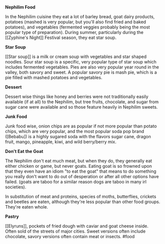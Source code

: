 **Nephilim Food**

In the Nephilim cuisine they eat a lot of barley bread, goat dairy products, potatoes (mashed is very popular, but you'll also find fried and baked potatoes), and vegetables (fermented veggies probably being the most popular type of preparation). During summer, particularly during the [[Zyphine's Night]] Festival season, they eat star soup. 

**Star Soup**

[[Star soup]] is a milk or cream soup with vegetables and star shaped noodles. Sour star soup is a specific, very popular type of star soup which includes fermented vegetables. Pies are also very popular year round in the valley, both savory and sweet. A popular savory pie is mash pie, which is a pie filled with mashed potatoes and vegetables. 

**Dessert**

Dessert wise things like honey and berries  were not traditionally easily available (if at all) to the Nephilim, but tree fruits, chocolate, and sugar from sugar cane were available and so those feature heavily in Nephilim sweets. 

**Junk Food**

Junk food wise, onion chips are as popular if not more popular than potato chips, which are very popular, and the most popular soda pop brand ([Bebabu]) is a highly sugared soda with the flavors sugar cane, dragon fruit, mango, pineapple, kiwi, and wild berry/berry mix. 

**Don't Eat the Goat**

The Nephilim don't eat much meat, but when they do, they generally eat either chicken or game, but never goats. Eating goat is so frowned upon that they even have an idiom "to eat the goat" that means to do something you really don't want to do out of desperation or after all other options have failed. (goats are taboo for a similar reason dogs are taboo in many irl societies).

In substitution of meat and proteins, species of moths, butterflies, crickets and beetles are eaten, although they're less popular than other food groups. They're eaten whole.

**Pastry**

[[Elyruns]], pockets of fried dough with caviar and goat cheese inside. Often sold of the streets of major cities. Sweet versions often include chocolate, savory versions often contain meat or insects.
#food